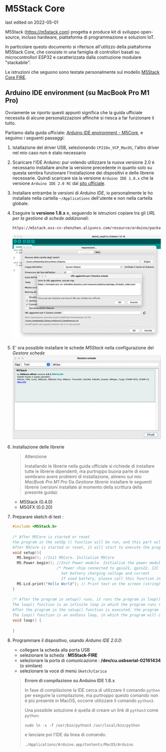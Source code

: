 # M5Stack Core

last edited on 2022-05-01

M5Stack (<https://m5stack.com>) progetta e produce kit di sviluppo open-source, incluso hardware, piattaforma di programmazione e soluzioni IoT.

In particolare questo documento si riferisce all'utilizzo della piattaforma M5Stack Core, che consiste in una famiglia di controllori basati
su microcontrollori ESP32 e caratterizzata dalla costruzione modulare "stackabile".

Le istruzioni che seguono sono testate personalmente sul modello [M5Stack Core FIRE](https://docs.m5stack.com/en/core/fire).

## Arduino IDE environment (su MacBook Pro M1 Pro)

Ovviamente se riporto questi appunti significa che la guida ufficiale necessita di alcune personalizzazioni affinchè si riesca a far funzionare il tutto.

Partiamo dalla guida ufficiale: [Arduino IDE environment - M5Core](https://docs.m5stack.com/en/quick_start/m5core/arduino), e seguimo i seguenti passaggi:

1. Istallazione del driver USB, selezionando `CP210x_VCP_MacOS`, l'altro driver nel mio caso non è stato necessario

2. Scaricare l'IDE Arduino: pur volendo utilizzare la nuova versione 2.0 è necessario installare anche la versione precedente in quanto solo
   su questa sembra funzionare l'installazione dei dispositivi e delle librerie necessarie.
   Quindi scaricare sia la versione `Arduino IDE 1.8.x` che la versione `Arduino IDE 2.0 RC` dal [sito ufficiale](https://www.arduino.cc/en/software).

3. Installare entrambe le versioni di _Arduino IDE_, io personalmente le ho installate nella cartella `~/Applications` dell'utente e non nella cartella
   globale.

4. Eseguire la **versione 1.8.x** e, seguendo le istruzioni copiare tra gli _URL per la gestione di schede addizionali_:

   ```txt
   https://m5stack.oss-cn-shenzhen.aliyuncs.com/resource/arduino/package_m5stack_index.json
   ```

   ![gestione schede aggiuntive](./images/arduino-gestore-schede-aggiuntive.png)

5. E' ora possibile installare le schede _M5Stack_ nella configurazione del _Gestore schede_
   ![gestore schede](./images/arduino-gestore-schede.png)

6. Installazione delle librerie
   > Attenzione
   >
   > Installando le librerie nella guida ufficiale si richiede di installare tutte le librerie dipendenti, ma purtroppo
   > buona parte di esse sembrano avere problemi di installazione, almeno sul mio _MacBook Pro M1 Pro_
   Da _Gestione librerie_ installare le seguenti librerie (versioni installate al momento della scrittura della presente guida):
   - M5Stack (0.4.0)
   - M5GFX (0.0.20)

7. Preparare sketch di test :

   ```c
   #include <M5Stack.h>

   /* After M5Core is started or reset
   the program in the setUp () function will be run, and this part will only be run once.
   After M5Core is started or reset, it will start to execute the program in the setup() function, and this part will only be executed once. */
   void setup(){
     M5.begin(); //Init M5Core. Initialize M5Core
     M5.Power.begin(); //Init Power module. Initialize the power module
                       /* Power chip connected to gpio21, gpio22, I2C device
                         Set battery charging voltage and current
                         If used battery, please call this function in your project */
     M5.Lcd.print("Hello World"); // Print text on the screen (string) Print text on the screen (string)
   }

   /* After the program in setup() runs, it runs the program in loop()
   The loop() function is an infinite loop in which the program runs repeatedly
   After the program in the setup() function is executed, the program in the loop() function will be executed
   The loop() function is an endless loop, in which the program will continue to run repeatedly */
   void loop() {

   }
   ```

8. Programmare il dispositivo, usando _Arduino IDE 2.0.0_:
   - collegare la scheda alla porta USB
   - selezionare la scheda : **M5Stack-FIRE**
   - selezionare la porta di comunicazione : **/dev/cu.usbserial-02161434** (o similare)
   - selezionare la voce di menù `Sketch/Carica`

   > **Errore di compilazione su Arduino IDE 1.8.x**
   >
   > In fase di compilazione la IDE cerca di utilizzare il comando `python` per eseguire la compilazione, ma purtroppo
   > questo comando non è più presente in MacOS, occorre utilizzare il comando `python3`.
   >
   > Una possibile soluzione è quella di creare un link di `python3` come `python`:
   >
   > ```sudo ln -s -f /usr/bin/python3 /usr/local/bin/python```
   >
   > e lanciare poi l'IDE da linea di comando:
   >
   > ```./Applications/Arduino.app/Contents/MacOS/Arduino```
   >
